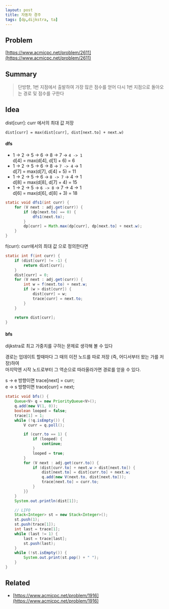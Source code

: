 ```yaml
---
layout: post
title: 자동차 경주
tags: [dp,dijkstra, ta]
---
```

## Problem
[https://www.acmicpc.net/problem/2611](https://www.acmicpc.net/problem/2611)

## Summary

> 단방향, 1번 지점에서 출발하여 가장 많은 점수를 얻어 다시 1번 지점으로 돌아오는 경로 및 점수를 구한다<br>

## Idea

dist[curr]: curr 에서의 최대 값 저장

`dist[curr] = max(dist[curr], dist[next.to] + next.w)`


#### dfs

* 1 -> 2 -> 5 -> 6 -> 8 -> 7 -> `4 -> 1`<br>
d[4] = max(d[4], d[1] + 6) = 6
* 1 -> 2 -> 5 -> 6 -> 8 -> `7 -> 4` -> 1<br>
d[7] = max(d[7], d[4] + 5) = 11
* 1 -> 2 -> 5 -> 6 -> `8 -> 7` -> 4 -> 1<br>
d[8] = max(d[8], d[7] + 4) = 15
* 1 -> 2 -> 5 -> `6 -> 8` -> 7 -> 4 -> 1<br>
d[6] = max(d[6], d[8] + 3) = 18

``` java
static void dfs1(int curr) {
    for (V next : adj.get(curr)) {
        if (dp[next.to] == 0) {
            dfs1(next.to);
        }
        dp[curr] = Math.max(dp[curr], dp[next.to] + next.w);
    }
}
```
f(curr): curr에서의 최대 값 으로 정의한다면

``` java
static int f(int curr) {
    if (dist[curr] != -1) {
        return dist[curr];
    }
    dist[curr] = 0;
    for (V next : adj.get(curr)) {
        int w = f(next.to) + next.w;
        if (w > dist[curr]) {
            dist[curr] = w;
            trace[curr] = next.to;
        }
    }
    
    return dist[curr];
}

```

#### bfs

dijkstra로 최고 가중치를 구하는 문제로 생각해 볼 수 있다

경로는 업데이트 할때마다 그 때의 이전 노드를 따로 저장 (즉, 어디서부터 왔는 가를 저장)하여<br>
 마지막엔 시작 노드로부터 그 역순으로 따라올라가면 경로를 얻을 수 있다.<br>

s -> e 방향이면 trace[next] = curr;<br>
e -> s 방향이면 trace[curr] = next;<br>

``` java
static void bfs() {
    Queue<V> q = new PriorityQueue<V>();
    q.add(new V(1, 0));
    boolean looped = false;
    trace[1] = 1;
    while (!q.isEmpty()) {
        V curr = q.poll();

        if (curr.to == 1) {
            if (looped) {
                continue;
            }
            looped = true;
        }
        for (V next : adj.get(curr.to)) {
            if (dist[curr.to] + next.w > dist[next.to]) {
                dist[next.to] = dist[curr.to] + next.w;
                q.add(new V(next.to, dist[next.to]));
                trace[next.to] = curr.to;
            }
        }}
    }
    System.out.println(dist[1]);

    // LIFO
    Stack<Integer> st = new Stack<Integer>();
    st.push(1);
    st.push(trace[1]);
    int last = trace[1];
    while (last != 1) {
        last = trace[last];
        st.push(last);
    }
    while (!st.isEmpty()) {
        System.out.print(st.pop() + " ");
    }
}
```

## Related
* [https://www.acmicpc.net/problem/1916](https://www.acmicpc.net/problem/1916)


